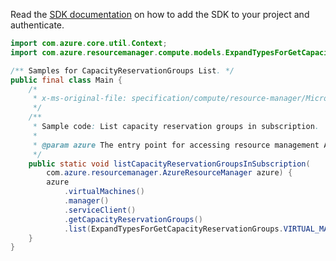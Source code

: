 Read the [SDK documentation](https://github.com/Azure/azure-sdk-for-java/blob/azure-resourcemanager_2.10.0/sdk/resourcemanager/azure-resourcemanager/README.md) on how to add the SDK to your project and authenticate.

```java
import com.azure.core.util.Context;
import com.azure.resourcemanager.compute.models.ExpandTypesForGetCapacityReservationGroups;

/** Samples for CapacityReservationGroups List. */
public final class Main {
    /*
     * x-ms-original-file: specification/compute/resource-manager/Microsoft.Compute/stable/2021-07-01/examples/compute/ListCapacityReservationGroupsInSubscription.json
     */
    /**
     * Sample code: List capacity reservation groups in subscription.
     *
     * @param azure The entry point for accessing resource management APIs in Azure.
     */
    public static void listCapacityReservationGroupsInSubscription(
        com.azure.resourcemanager.AzureResourceManager azure) {
        azure
            .virtualMachines()
            .manager()
            .serviceClient()
            .getCapacityReservationGroups()
            .list(ExpandTypesForGetCapacityReservationGroups.VIRTUAL_MACHINES_REF, Context.NONE);
    }
}
```
